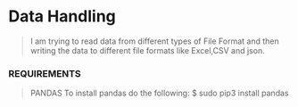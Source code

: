 # Data Handling
> I am trying to read data from different types of File Format and then writing the data to different file formats like Excel,CSV and json.

### REQUIREMENTS
> PANDAS
To install pandas do the following:
$ sudo pip3 install pandas
